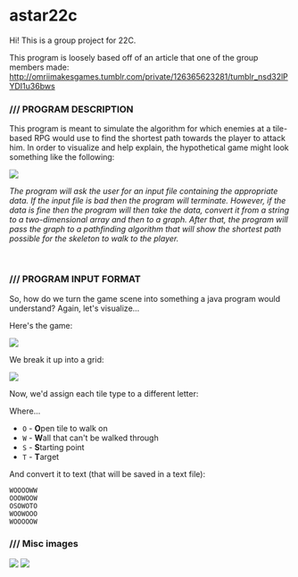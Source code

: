 # astar22c
Hi! This is a group project for 22C.

This program is loosely based off of an article that one of the group members made:
http://omriimakesgames.tumblr.com/private/126365623281/tumblr_nsd32lPYDI1u36bws

### /// PROGRAM DESCRIPTION
This program is meant to simulate the algorithm for which enemies at a tile-based RPG would use to find the shortest path towards the player to attack him. In order to visualize and help explain, the hypothetical game might look something like the following:

<img src="http://68.media.tumblr.com/0e2c978943d029ba4a5355f65bea7290/tumblr_inline_nsqdo8bMn41rrropq_500.gif" />

*The program will ask the user for an input file containing the appropriate data. If the input file is bad then the program will terminate. However, if the data is fine then the program will then take the data, convert it from a string to a two-dimensional array and then to a graph.  After that, the program will pass the graph to a pathfinding algorithm that will show the shortest path possible for the skeleton to walk to the player.*

<br/>

### /// PROGRAM INPUT FORMAT 
So, how do we turn the game scene into something a java program would understand? Again, let's visualize...

Here's the game:

<img src="http://68.media.tumblr.com/0e2c978943d029ba4a5355f65bea7290/tumblr_inline_nsqdo8bMn41rrropq_500.gif" />


We break it up into a grid:


<img src="http://68.media.tumblr.com/7caec7fc8e379220ec7a8a4dc72100b2/tumblr_inline_nsqdpmyNrb1rrropq_500.gif" />


Now, we'd assign each tile type to a different letter:


Where...
- `O` - **O**pen tile to walk on
- `W` - **W**all that can't be walked through
- `S` - **S**tarting point
- `T` - **T**arget


And convert it to text (that will be saved in a text file):
```
WOOOOWW
OOOWOOW
OSOWOTO
WOOWOOO
WOOOOOW
```

### /// Misc images

<img src="https://i.gyazo.com/98adf8ead31b73b1da14b7b3212ce1e4.png" />

<img src="https://i.gyazo.com/39830901c8d6e7ec665bea4c44ae6611.png"/>



